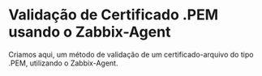 # Validação de Certificado .PEM usando o Zabbix-Agent
Criamos aqui, um método de validação de um certificado-arquivo do tipo .PEM, utilizando o Zabbix-Agent. 
